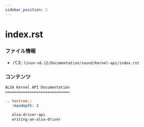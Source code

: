 ```yaml
---
sidebar_position: 2
---
```

# index.rst

### ファイル情報

- パス: `linux-v6.12/Documentation/sound/kernel-api/index.rst`

### コンテンツ

```rst
ALSA Kernel API Documentation
=============================

.. toctree::
   :maxdepth: 2

   alsa-driver-api
   writing-an-alsa-driver

```
